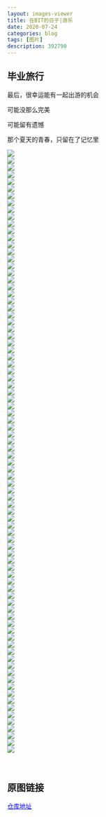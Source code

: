 ```yaml
---
layout: images-viewer
title: 在BIT的日子|游乐
date: 2020-07-24
categories: blog
tags: [图片]
description: 392790
---
```


## 毕业旅行

最后，很幸运能有一起出游的机会

可能没那么完美

可能留有遗憾

那个夏天的青春，只留在了记忆里


<div class="gallery">
	<div><a href="https://gitee.com/XintingXu/Images-07111301-havefun/raw/master/shortcuts/DSCN0333.JPG"><img src="http://gitee.com/XintingXu/Images-07111301-havefun/raw/master/shortcuts/DSCN0333.JPG" /></a></div>
	<div><a href="https://gitee.com/XintingXu/Images-07111301-havefun/raw/master/shortcuts/DSCN0334.JPG"><img src="http://gitee.com/XintingXu/Images-07111301-havefun/raw/master/shortcuts/DSCN0334.JPG" /></a></div>
	<div><a href="https://gitee.com/XintingXu/Images-07111301-havefun/raw/master/shortcuts/DSCN0335.JPG"><img src="http://gitee.com/XintingXu/Images-07111301-havefun/raw/master/shortcuts/DSCN0335.JPG" /></a></div>
	<div><a href="https://gitee.com/XintingXu/Images-07111301-havefun/raw/master/shortcuts/DSCN0336.JPG"><img src="http://gitee.com/XintingXu/Images-07111301-havefun/raw/master/shortcuts/DSCN0336.JPG" /></a></div>
	<div><a href="https://gitee.com/XintingXu/Images-07111301-havefun/raw/master/shortcuts/DSCN0337.JPG"><img src="http://gitee.com/XintingXu/Images-07111301-havefun/raw/master/shortcuts/DSCN0337.JPG" /></a></div>
	<div><a href="https://gitee.com/XintingXu/Images-07111301-havefun/raw/master/shortcuts/DSCN0339.JPG"><img src="http://gitee.com/XintingXu/Images-07111301-havefun/raw/master/shortcuts/DSCN0339.JPG" /></a></div>
	<div><a href="https://gitee.com/XintingXu/Images-07111301-havefun/raw/master/shortcuts/DSCN0340.JPG"><img src="http://gitee.com/XintingXu/Images-07111301-havefun/raw/master/shortcuts/DSCN0340.JPG" /></a></div>
	<div><a href="https://gitee.com/XintingXu/Images-07111301-havefun/raw/master/shortcuts/DSCN0345.JPG"><img src="http://gitee.com/XintingXu/Images-07111301-havefun/raw/master/shortcuts/DSCN0345.JPG" /></a></div>
	<div><a href="https://gitee.com/XintingXu/Images-07111301-havefun/raw/master/shortcuts/DSCN0346.JPG"><img src="http://gitee.com/XintingXu/Images-07111301-havefun/raw/master/shortcuts/DSCN0346.JPG" /></a></div>
	<div><a href="https://gitee.com/XintingXu/Images-07111301-havefun/raw/master/shortcuts/DSCN0353.JPG"><img src="http://gitee.com/XintingXu/Images-07111301-havefun/raw/master/shortcuts/DSCN0353.JPG" /></a></div>
	<div><a href="https://gitee.com/XintingXu/Images-07111301-havefun/raw/master/shortcuts/DSCN0360.JPG"><img src="http://gitee.com/XintingXu/Images-07111301-havefun/raw/master/shortcuts/DSCN0360.JPG" /></a></div>
	<div><a href="https://gitee.com/XintingXu/Images-07111301-havefun/raw/master/shortcuts/DSCN0363.JPG"><img src="http://gitee.com/XintingXu/Images-07111301-havefun/raw/master/shortcuts/DSCN0363.JPG" /></a></div>
	<div><a href="https://gitee.com/XintingXu/Images-07111301-havefun/raw/master/shortcuts/DSCN0366.JPG"><img src="http://gitee.com/XintingXu/Images-07111301-havefun/raw/master/shortcuts/DSCN0366.JPG" /></a></div>
	<div><a href="https://gitee.com/XintingXu/Images-07111301-havefun/raw/master/shortcuts/DSCN0368.JPG"><img src="http://gitee.com/XintingXu/Images-07111301-havefun/raw/master/shortcuts/DSCN0368.JPG" /></a></div>
	<div><a href="https://gitee.com/XintingXu/Images-07111301-havefun/raw/master/shortcuts/DSCN0369.JPG"><img src="http://gitee.com/XintingXu/Images-07111301-havefun/raw/master/shortcuts/DSCN0369.JPG" /></a></div>
	<div><a href="https://gitee.com/XintingXu/Images-07111301-havefun/raw/master/shortcuts/DSCN0376.JPG"><img src="http://gitee.com/XintingXu/Images-07111301-havefun/raw/master/shortcuts/DSCN0376.JPG" /></a></div>
	<div><a href="https://gitee.com/XintingXu/Images-07111301-havefun/raw/master/shortcuts/DSCN0377.JPG"><img src="http://gitee.com/XintingXu/Images-07111301-havefun/raw/master/shortcuts/DSCN0377.JPG" /></a></div>
	<div><a href="https://gitee.com/XintingXu/Images-07111301-havefun/raw/master/shortcuts/DSCN0378.JPG"><img src="http://gitee.com/XintingXu/Images-07111301-havefun/raw/master/shortcuts/DSCN0378.JPG" /></a></div>
	<div><a href="https://gitee.com/XintingXu/Images-07111301-havefun/raw/master/shortcuts/DSCN0380.JPG"><img src="http://gitee.com/XintingXu/Images-07111301-havefun/raw/master/shortcuts/DSCN0380.JPG" /></a></div>
	<div><a href="https://gitee.com/XintingXu/Images-07111301-havefun/raw/master/shortcuts/DSCN0382.JPG"><img src="http://gitee.com/XintingXu/Images-07111301-havefun/raw/master/shortcuts/DSCN0382.JPG" /></a></div>
	<div><a href="https://gitee.com/XintingXu/Images-07111301-havefun/raw/master/shortcuts/DSCN0386.JPG"><img src="http://gitee.com/XintingXu/Images-07111301-havefun/raw/master/shortcuts/DSCN0386.JPG" /></a></div>
	<div><a href="https://gitee.com/XintingXu/Images-07111301-havefun/raw/master/shortcuts/DSCN0387.JPG"><img src="http://gitee.com/XintingXu/Images-07111301-havefun/raw/master/shortcuts/DSCN0387.JPG" /></a></div>
	<div><a href="https://gitee.com/XintingXu/Images-07111301-havefun/raw/master/shortcuts/DSCN0388.JPG"><img src="http://gitee.com/XintingXu/Images-07111301-havefun/raw/master/shortcuts/DSCN0388.JPG" /></a></div>
	<div><a href="https://gitee.com/XintingXu/Images-07111301-havefun/raw/master/shortcuts/DSCN0389.JPG"><img src="http://gitee.com/XintingXu/Images-07111301-havefun/raw/master/shortcuts/DSCN0389.JPG" /></a></div>
	<div><a href="https://gitee.com/XintingXu/Images-07111301-havefun/raw/master/shortcuts/DSCN0391.JPG"><img src="http://gitee.com/XintingXu/Images-07111301-havefun/raw/master/shortcuts/DSCN0391.JPG" /></a></div>
	<div><a href="https://gitee.com/XintingXu/Images-07111301-havefun/raw/master/shortcuts/DSCN0392.JPG"><img src="http://gitee.com/XintingXu/Images-07111301-havefun/raw/master/shortcuts/DSCN0392.JPG" /></a></div>
	<div><a href="https://gitee.com/XintingXu/Images-07111301-havefun/raw/master/shortcuts/DSCN0393.JPG"><img src="http://gitee.com/XintingXu/Images-07111301-havefun/raw/master/shortcuts/DSCN0393.JPG" /></a></div>
	<div><a href="https://gitee.com/XintingXu/Images-07111301-havefun/raw/master/shortcuts/DSCN0396.JPG"><img src="http://gitee.com/XintingXu/Images-07111301-havefun/raw/master/shortcuts/DSCN0396.JPG" /></a></div>
	<div><a href="https://gitee.com/XintingXu/Images-07111301-havefun/raw/master/shortcuts/DSCN0397.JPG"><img src="http://gitee.com/XintingXu/Images-07111301-havefun/raw/master/shortcuts/DSCN0397.JPG" /></a></div>
	<div><a href="https://gitee.com/XintingXu/Images-07111301-havefun/raw/master/shortcuts/DSCN0398.JPG"><img src="http://gitee.com/XintingXu/Images-07111301-havefun/raw/master/shortcuts/DSCN0398.JPG" /></a></div>
	<div><a href="https://gitee.com/XintingXu/Images-07111301-havefun/raw/master/shortcuts/DSCN0400.JPG"><img src="http://gitee.com/XintingXu/Images-07111301-havefun/raw/master/shortcuts/DSCN0400.JPG" /></a></div>
	<div><a href="https://gitee.com/XintingXu/Images-07111301-havefun/raw/master/shortcuts/DSCN0401.JPG"><img src="http://gitee.com/XintingXu/Images-07111301-havefun/raw/master/shortcuts/DSCN0401.JPG" /></a></div>
	<div><a href="https://gitee.com/XintingXu/Images-07111301-havefun/raw/master/shortcuts/DSCN0402.JPG"><img src="http://gitee.com/XintingXu/Images-07111301-havefun/raw/master/shortcuts/DSCN0402.JPG" /></a></div>
	<div><a href="https://gitee.com/XintingXu/Images-07111301-havefun/raw/master/shortcuts/DSCN0405.JPG"><img src="http://gitee.com/XintingXu/Images-07111301-havefun/raw/master/shortcuts/DSCN0405.JPG" /></a></div>
	<div><a href="https://gitee.com/XintingXu/Images-07111301-havefun/raw/master/shortcuts/DSCN0407.JPG"><img src="http://gitee.com/XintingXu/Images-07111301-havefun/raw/master/shortcuts/DSCN0407.JPG" /></a></div>
	<div><a href="https://gitee.com/XintingXu/Images-07111301-havefun/raw/master/shortcuts/DSCN0408.JPG"><img src="http://gitee.com/XintingXu/Images-07111301-havefun/raw/master/shortcuts/DSCN0408.JPG" /></a></div>
	<div><a href="https://gitee.com/XintingXu/Images-07111301-havefun/raw/master/shortcuts/DSCN0409.JPG"><img src="http://gitee.com/XintingXu/Images-07111301-havefun/raw/master/shortcuts/DSCN0409.JPG" /></a></div>
	<div><a href="https://gitee.com/XintingXu/Images-07111301-havefun/raw/master/shortcuts/DSCN0411.JPG"><img src="http://gitee.com/XintingXu/Images-07111301-havefun/raw/master/shortcuts/DSCN0411.JPG" /></a></div>
	<div><a href="https://gitee.com/XintingXu/Images-07111301-havefun/raw/master/shortcuts/DSCN0412.JPG"><img src="http://gitee.com/XintingXu/Images-07111301-havefun/raw/master/shortcuts/DSCN0412.JPG" /></a></div>
	<div><a href="https://gitee.com/XintingXu/Images-07111301-havefun/raw/master/shortcuts/DSCN0413.JPG"><img src="http://gitee.com/XintingXu/Images-07111301-havefun/raw/master/shortcuts/DSCN0413.JPG" /></a></div>
	<div><a href="https://gitee.com/XintingXu/Images-07111301-havefun/raw/master/shortcuts/DSCN0414.JPG"><img src="http://gitee.com/XintingXu/Images-07111301-havefun/raw/master/shortcuts/DSCN0414.JPG" /></a></div>
	<div><a href="https://gitee.com/XintingXu/Images-07111301-havefun/raw/master/shortcuts/DSCN0415.JPG"><img src="http://gitee.com/XintingXu/Images-07111301-havefun/raw/master/shortcuts/DSCN0415.JPG" /></a></div>
	<div><a href="https://gitee.com/XintingXu/Images-07111301-havefun/raw/master/shortcuts/DSCN0426.JPG"><img src="http://gitee.com/XintingXu/Images-07111301-havefun/raw/master/shortcuts/DSCN0426.JPG" /></a></div>
	<div><a href="https://gitee.com/XintingXu/Images-07111301-havefun/raw/master/shortcuts/DSCN0427.JPG"><img src="http://gitee.com/XintingXu/Images-07111301-havefun/raw/master/shortcuts/DSCN0427.JPG" /></a></div>
	<div><a href="https://gitee.com/XintingXu/Images-07111301-havefun/raw/master/shortcuts/DSCN0428.JPG"><img src="http://gitee.com/XintingXu/Images-07111301-havefun/raw/master/shortcuts/DSCN0428.JPG" /></a></div>
	<div><a href="https://gitee.com/XintingXu/Images-07111301-havefun/raw/master/shortcuts/DSCN0430.JPG"><img src="http://gitee.com/XintingXu/Images-07111301-havefun/raw/master/shortcuts/DSCN0430.JPG" /></a></div>
	<div><a href="https://gitee.com/XintingXu/Images-07111301-havefun/raw/master/shortcuts/DSCN0433.JPG"><img src="http://gitee.com/XintingXu/Images-07111301-havefun/raw/master/shortcuts/DSCN0433.JPG" /></a></div>
	<div><a href="https://gitee.com/XintingXu/Images-07111301-havefun/raw/master/shortcuts/DSCN0437.JPG"><img src="http://gitee.com/XintingXu/Images-07111301-havefun/raw/master/shortcuts/DSCN0437.JPG" /></a></div>
	<div><a href="https://gitee.com/XintingXu/Images-07111301-havefun/raw/master/shortcuts/DSCN0438.JPG"><img src="http://gitee.com/XintingXu/Images-07111301-havefun/raw/master/shortcuts/DSCN0438.JPG" /></a></div>
	<div><a href="https://gitee.com/XintingXu/Images-07111301-havefun/raw/master/shortcuts/DSCN0440.JPG"><img src="http://gitee.com/XintingXu/Images-07111301-havefun/raw/master/shortcuts/DSCN0440.JPG" /></a></div>
	<div><a href="https://gitee.com/XintingXu/Images-07111301-havefun/raw/master/shortcuts/DSCN0441.JPG"><img src="http://gitee.com/XintingXu/Images-07111301-havefun/raw/master/shortcuts/DSCN0441.JPG" /></a></div>
	<div><a href="https://gitee.com/XintingXu/Images-07111301-havefun/raw/master/shortcuts/DSCN0442.JPG"><img src="http://gitee.com/XintingXu/Images-07111301-havefun/raw/master/shortcuts/DSCN0442.JPG" /></a></div>
	<div><a href="https://gitee.com/XintingXu/Images-07111301-havefun/raw/master/shortcuts/DSCN0443.JPG"><img src="http://gitee.com/XintingXu/Images-07111301-havefun/raw/master/shortcuts/DSCN0443.JPG" /></a></div>
	<div><a href="https://gitee.com/XintingXu/Images-07111301-havefun/raw/master/shortcuts/DSCN0444.JPG"><img src="http://gitee.com/XintingXu/Images-07111301-havefun/raw/master/shortcuts/DSCN0444.JPG" /></a></div>
	<div><a href="https://gitee.com/XintingXu/Images-07111301-havefun/raw/master/shortcuts/DSCN0445.JPG"><img src="http://gitee.com/XintingXu/Images-07111301-havefun/raw/master/shortcuts/DSCN0445.JPG" /></a></div>
	<div><a href="https://gitee.com/XintingXu/Images-07111301-havefun/raw/master/shortcuts/DSCN0446.JPG"><img src="http://gitee.com/XintingXu/Images-07111301-havefun/raw/master/shortcuts/DSCN0446.JPG" /></a></div>
	<div><a href="https://gitee.com/XintingXu/Images-07111301-havefun/raw/master/shortcuts/DSCN0447.JPG"><img src="http://gitee.com/XintingXu/Images-07111301-havefun/raw/master/shortcuts/DSCN0447.JPG" /></a></div>
	<div><a href="https://gitee.com/XintingXu/Images-07111301-havefun/raw/master/shortcuts/DSCN0448.JPG"><img src="http://gitee.com/XintingXu/Images-07111301-havefun/raw/master/shortcuts/DSCN0448.JPG" /></a></div>
	<div><a href="https://gitee.com/XintingXu/Images-07111301-havefun/raw/master/shortcuts/DSCN0449.JPG"><img src="http://gitee.com/XintingXu/Images-07111301-havefun/raw/master/shortcuts/DSCN0449.JPG" /></a></div>
	<div><a href="https://gitee.com/XintingXu/Images-07111301-havefun/raw/master/shortcuts/DSCN0450.JPG"><img src="http://gitee.com/XintingXu/Images-07111301-havefun/raw/master/shortcuts/DSCN0450.JPG" /></a></div>
	<div><a href="https://gitee.com/XintingXu/Images-07111301-havefun/raw/master/shortcuts/DSCN0451.JPG"><img src="http://gitee.com/XintingXu/Images-07111301-havefun/raw/master/shortcuts/DSCN0451.JPG" /></a></div>
	<div><a href="https://gitee.com/XintingXu/Images-07111301-havefun/raw/master/shortcuts/DSCN0453.JPG"><img src="http://gitee.com/XintingXu/Images-07111301-havefun/raw/master/shortcuts/DSCN0453.JPG" /></a></div>
	<div><a href="https://gitee.com/XintingXu/Images-07111301-havefun/raw/master/shortcuts/DSCN0455.JPG"><img src="http://gitee.com/XintingXu/Images-07111301-havefun/raw/master/shortcuts/DSCN0455.JPG" /></a></div>
	<div><a href="https://gitee.com/XintingXu/Images-07111301-havefun/raw/master/shortcuts/DSCN0456.JPG"><img src="http://gitee.com/XintingXu/Images-07111301-havefun/raw/master/shortcuts/DSCN0456.JPG" /></a></div>
	<div><a href="https://gitee.com/XintingXu/Images-07111301-havefun/raw/master/shortcuts/DSCN0458.JPG"><img src="http://gitee.com/XintingXu/Images-07111301-havefun/raw/master/shortcuts/DSCN0458.JPG" /></a></div>
	<div><a href="https://gitee.com/XintingXu/Images-07111301-havefun/raw/master/shortcuts/DSCN0459.JPG"><img src="http://gitee.com/XintingXu/Images-07111301-havefun/raw/master/shortcuts/DSCN0459.JPG" /></a></div>
	<div><a href="https://gitee.com/XintingXu/Images-07111301-havefun/raw/master/shortcuts/DSCN0461.JPG"><img src="http://gitee.com/XintingXu/Images-07111301-havefun/raw/master/shortcuts/DSCN0461.JPG" /></a></div>
	<div><a href="https://gitee.com/XintingXu/Images-07111301-havefun/raw/master/shortcuts/DSCN0463.JPG"><img src="http://gitee.com/XintingXu/Images-07111301-havefun/raw/master/shortcuts/DSCN0463.JPG" /></a></div>
	<div><a href="https://gitee.com/XintingXu/Images-07111301-havefun/raw/master/shortcuts/DSCN0465.JPG"><img src="http://gitee.com/XintingXu/Images-07111301-havefun/raw/master/shortcuts/DSCN0465.JPG" /></a></div>
	<div><a href="https://gitee.com/XintingXu/Images-07111301-havefun/raw/master/shortcuts/DSCN0466.JPG"><img src="http://gitee.com/XintingXu/Images-07111301-havefun/raw/master/shortcuts/DSCN0466.JPG" /></a></div>
	<div><a href="https://gitee.com/XintingXu/Images-07111301-havefun/raw/master/shortcuts/DSCN0468.JPG"><img src="http://gitee.com/XintingXu/Images-07111301-havefun/raw/master/shortcuts/DSCN0468.JPG" /></a></div>
	<div><a href="https://gitee.com/XintingXu/Images-07111301-havefun/raw/master/shortcuts/DSCN0469.JPG"><img src="http://gitee.com/XintingXu/Images-07111301-havefun/raw/master/shortcuts/DSCN0469.JPG" /></a></div>
	<div><a href="https://gitee.com/XintingXu/Images-07111301-havefun/raw/master/shortcuts/DSCN0470.JPG"><img src="http://gitee.com/XintingXu/Images-07111301-havefun/raw/master/shortcuts/DSCN0470.JPG" /></a></div>
	<div><a href="https://gitee.com/XintingXu/Images-07111301-havefun/raw/master/shortcuts/DSCN0471.JPG"><img src="http://gitee.com/XintingXu/Images-07111301-havefun/raw/master/shortcuts/DSCN0471.JPG" /></a></div>
	<div><a href="https://gitee.com/XintingXu/Images-07111301-havefun/raw/master/shortcuts/DSCN0472.JPG"><img src="http://gitee.com/XintingXu/Images-07111301-havefun/raw/master/shortcuts/DSCN0472.JPG" /></a></div>
	<div><a href="https://gitee.com/XintingXu/Images-07111301-havefun/raw/master/shortcuts/DSCN0474.JPG"><img src="http://gitee.com/XintingXu/Images-07111301-havefun/raw/master/shortcuts/DSCN0474.JPG" /></a></div>
	<div><a href="https://gitee.com/XintingXu/Images-07111301-havefun/raw/master/shortcuts/DSCN0475.JPG"><img src="http://gitee.com/XintingXu/Images-07111301-havefun/raw/master/shortcuts/DSCN0475.JPG" /></a></div>
	<div><a href="https://gitee.com/XintingXu/Images-07111301-havefun/raw/master/shortcuts/DSCN0476.JPG"><img src="http://gitee.com/XintingXu/Images-07111301-havefun/raw/master/shortcuts/DSCN0476.JPG" /></a></div>
	<div><a href="https://gitee.com/XintingXu/Images-07111301-havefun/raw/master/shortcuts/DSCN0477.JPG"><img src="http://gitee.com/XintingXu/Images-07111301-havefun/raw/master/shortcuts/DSCN0477.JPG" /></a></div>
	<div><a href="https://gitee.com/XintingXu/Images-07111301-havefun/raw/master/shortcuts/DSCN0478.JPG"><img src="http://gitee.com/XintingXu/Images-07111301-havefun/raw/master/shortcuts/DSCN0478.JPG" /></a></div>
	<div><a href="https://gitee.com/XintingXu/Images-07111301-havefun/raw/master/shortcuts/DSCN0484.JPG"><img src="http://gitee.com/XintingXu/Images-07111301-havefun/raw/master/shortcuts/DSCN0484.JPG" /></a></div>
	<div><a href="https://gitee.com/XintingXu/Images-07111301-havefun/raw/master/shortcuts/DSCN0486.JPG"><img src="http://gitee.com/XintingXu/Images-07111301-havefun/raw/master/shortcuts/DSCN0486.JPG" /></a></div>
	<div><a href="https://gitee.com/XintingXu/Images-07111301-havefun/raw/master/shortcuts/DSCN0487.JPG"><img src="http://gitee.com/XintingXu/Images-07111301-havefun/raw/master/shortcuts/DSCN0487.JPG" /></a></div>
	<div><a href="https://gitee.com/XintingXu/Images-07111301-havefun/raw/master/shortcuts/DSCN0488.JPG"><img src="http://gitee.com/XintingXu/Images-07111301-havefun/raw/master/shortcuts/DSCN0488.JPG" /></a></div>
	<div><a href="https://gitee.com/XintingXu/Images-07111301-havefun/raw/master/shortcuts/DSCN0489.JPG"><img src="http://gitee.com/XintingXu/Images-07111301-havefun/raw/master/shortcuts/DSCN0489.JPG" /></a></div>
	<div><a href="https://gitee.com/XintingXu/Images-07111301-havefun/raw/master/shortcuts/DSCN0492.JPG"><img src="http://gitee.com/XintingXu/Images-07111301-havefun/raw/master/shortcuts/DSCN0492.JPG" /></a></div>
</div>


<br />
<br />

## 原图链接
<a href="http://gitee.com/XintingXu/Images-07111301-havefun" target="_blank" style="color: blue"> 仓库地址 </a>